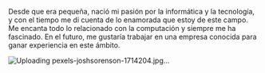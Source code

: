 Desde que era pequeña, nació mi pasión por la informática y la tecnología, y con el tiempo me di
cuenta de lo enamorada que estoy de este campo. Me encanta todo lo relacionado con la computación
y siempre me ha fascinado. En el futuro, me gustaría trabajar en una empresa conocida para ganar
experiencia en este ámbito.


![Uploading pexels-joshsorenson-1714204.jpg…](/img/Downloads)

